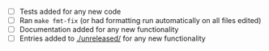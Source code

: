 <!-- Please ensure that your PR includes the following, as needed -->

- [ ] Tests added for any new code
- [ ] Ran `make fmt-fix` (or had formatting run automatically on all files edited)
- [ ] Documentation added for any new functionality
- [ ] Entries added to [./unreleased/][unreleased] for any new functionality

[unreleased]: https://github.com/informalsystems/apalache/tree/main/.unreleased

